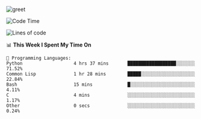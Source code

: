 ![greet](https://user-images.githubusercontent.com/44234583/146624354-9d461392-3676-4e7a-b12f-debc7319f53b.gif)

<!--START_SECTION:waka-->
![Code Time](http://img.shields.io/badge/Code%20Time-279%20hrs%2022%20mins-blue)

![Lines of code](https://img.shields.io/badge/From%20Hello%20World%20I%27ve%20Written-368%20Thousand%20lines%20of%20code-blue)

📊 **This Week I Spent My Time On** 

```text
💬 Programming Languages: 
Python                   4 hrs 37 mins       ██████████████████░░░░░░░   71.52% 
Common Lisp              1 hr 28 mins        █████░░░░░░░░░░░░░░░░░░░░   22.84% 
Bash                     15 mins             █░░░░░░░░░░░░░░░░░░░░░░░░   4.11% 
C                        4 mins              ░░░░░░░░░░░░░░░░░░░░░░░░░   1.17% 
Other                    0 secs              ░░░░░░░░░░░░░░░░░░░░░░░░░   0.24%

```


<!--END_SECTION:waka-->
